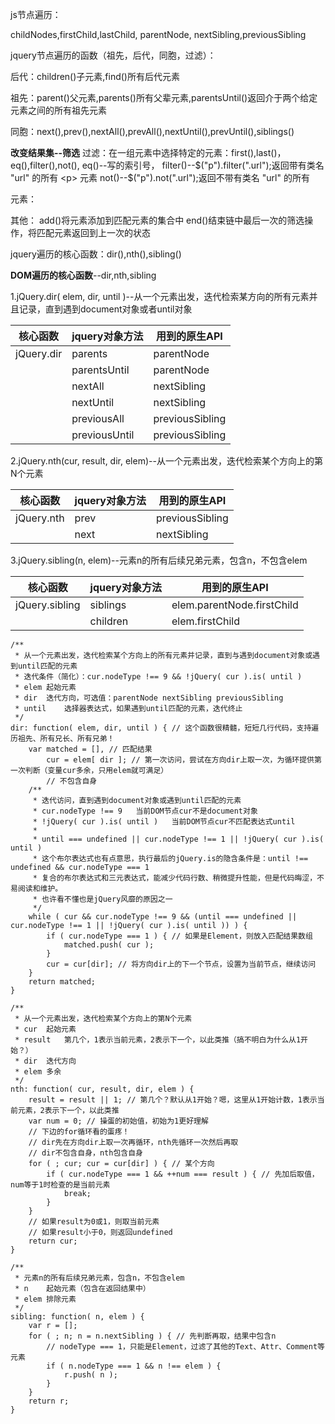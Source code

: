 js节点遍历：

childNodes,firstChild,lastChild,
parentNode,
nextSibling,previousSibling

jquery节点遍历的函数（祖先，后代，同胞，过滤）：

后代：children()子元素,find()所有后代元素

祖先：parent()父元素,parents()所有父辈元素,parentsUntil()返回介于两个给定元素之间的所有祖先元素

同胞：next(),prev(),nextAll(),prevAll(),nextUntil(),prevUntil(),siblings()

**改变结果集--筛选**
过滤：在一组元素中选择特定的元素：first(),last()，eq(),filter(),not(),
eq()--写的索引号，
filter()--$("p").filter(".url");返回带有类名 "url" 的所有 <p> 元素
not()--$("p").not(".url");返回不带有类名 "url" 的所有 <p> 元素：

其他：
add()将元素添加到匹配元素的集合中
end()结束链中最后一次的筛选操作，将匹配元素返回到上一次的状态


jquery遍历的核心函数：dir(),nth(),sibling()

**DOM遍历的核心函数**--dir,nth,sibling

1.jQuery.dir( elem, dir, until )--从一个元素出发，迭代检索某方向的所有元素并且记录，直到遇到document对象或者until对象

| 核心函数  | jquery对象方法|用到的原生API|
| ------------- | ------------- |------------- |
| jQuery.dir | parents  |parentNode |
|  | parentsUntil |parentNode |
|  |  nextAll |nextSibling |
|  |  nextUntil |nextSibling |
|  | previousAll |previousSibling |
|  | previousUntil |previousSibling |

2.jQuery.nth(cur, result, dir, elem)--从一个元素出发，迭代检索某个方向上的第N个元素

| 核心函数  | jquery对象方法|用到的原生API|
| ------------- | ------------- |------------- |
| jQuery.nth | prev  |previousSibling|
|  | next |nextSibling|

3.jQuery.sibling(n, elem)--元素n的所有后续兄弟元素，包含n，不包含elem

| 核心函数  | jquery对象方法|用到的原生API|
| ------------- | ------------- |------------- |
| jQuery.sibling | siblings  |elem.parentNode.firstChild|
|  | children |elem.firstChild|


```
/**
 * 从一个元素出发，迭代检索某个方向上的所有元素并记录，直到与遇到document对象或遇到until匹配的元素
 * 迭代条件（简化）：cur.nodeType !== 9 && !jQuery( cur ).is( until )
 * elem	起始元素
 * dir	迭代方向，可选值：parentNode nextSibling previousSibling
 * until	选择器表达式，如果遇到until匹配的元素，迭代终止
 */
dir: function( elem, dir, until ) { // 这个函数很精髓，短短几行代码，支持遍历祖先、所有兄长、所有兄弟！
	var matched = [], // 匹配结果
		cur = elem[ dir ]; // 第一次访问，尝试在方向dir上取一次，为循环提供第一次判断（变量cur多余，只用elem就可满足）
		// 不包含自身
	/**
	 * 迭代访问，直到遇到document对象或遇到until匹配的元素
	 * cur.nodeType !== 9	当前DOM节点cur不是document对象
	 * !jQuery( cur ).is( until )	当前DOM节点cur不匹配表达式until
	 *
	 * until === undefined || cur.nodeType !== 1 || !jQuery( cur ).is( until )
	 * 这个布尔表达式也有点意思，执行最后的jQuery.is的隐含条件是：until !== undefined && cur.nodeType === 1
	 * 复合的布尔表达式和三元表达式，能减少代码行数、稍微提升性能，但是代码晦涩，不易阅读和维护。
	 * 也许看不懂也是jQuery风靡的原因之一
	 */
	while ( cur && cur.nodeType !== 9 && (until === undefined || cur.nodeType !== 1 || !jQuery( cur ).is( until )) ) {
		if ( cur.nodeType === 1 ) { // 如果是Element，则放入匹配结果数组
			matched.push( cur );
		}
		cur = cur[dir]; // 将方向dir上的下一个节点，设置为当前节点，继续访问
	}
	return matched;
}

/**
 * 从一个元素出发，迭代检索某个方向上的第N个元素
 * cur	起始元素
 * result	第几个，1表示当前元素，2表示下一个，以此类推（搞不明白为什么从1开始？）
 * dir	迭代方向
 * elem	多余
 */
nth: function( cur, result, dir, elem ) {
	result = result || 1; // 第几个？默认从1开始？嗯，这里从1开始计数，1表示当前元素，2表示下一个，以此类推
	var num = 0; // 操蛋的初始值，初始为1更好理解
	// 下边的for循环看的蛋疼！
	// dir先在方向dir上取一次再循环，nth先循环一次然后再取
	// dir不包含自身，nth包含自身
	for ( ; cur; cur = cur[dir] ) { // 某个方向
		if ( cur.nodeType === 1 && ++num === result ) { // 先加后取值，num等于1时检查的是当前元素
			break;
		}
	}
	// 如果result为0或1，则取当前元素
	// 如果result小于0，则返回undefined
	return cur;
}

/**
 * 元素n的所有后续兄弟元素，包含n，不包含elem
 * n	起始元素（包含在返回结果中）
 * elem	排除元素
 */
sibling: function( n, elem ) {
	var r = [];
	for ( ; n; n = n.nextSibling ) { // 先判断再取，结果中包含n
		// nodeType === 1，只能是Element，过滤了其他的Text、Attr、Comment等元素
		if ( n.nodeType === 1 && n !== elem ) {
			r.push( n );
		}
	}
	return r;
}
```
